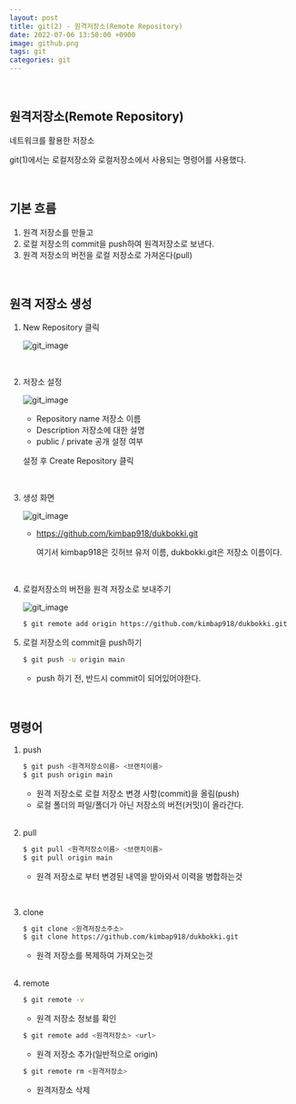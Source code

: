 ```yaml
---
layout: post
title: git(2) - 원격저장소(Remote Repository)
date: 2022-07-06 13:50:00 +0900
image: github.png
tags: git
categories: git
---
```


<br>

## 원격저장소(Remote Repository)

네트워크를 활용한 저장소

git(1)에서는 로컬저장소와 로컬저장소에서 사용되는 명령어를 사용했다.

<br>

## 기본 흐름

1. 원격 저장소를 만들고
2. 로컬 저장소의 commit을 push하여 원격저장소로 보낸다.
3. 원격 저장소의 버전을 로컬 저장소로 가져온다(pull)

<br>

## 원격 저장소 생성

1. New Repository 클릭

   ![git_image]({{site.baseurl}}/images/git1.png)

   <br>

2. 저장소 설정

   ![git_image]({{site.baseurl}}/images/git3.png) 

   * Repository name 저장소 이름
   * Description 저장소에 대한 설명 
   * public / private 공개 설정 여부

   설정 후 Create Repository 클릭

   <br>

3. 생성 화면

   ![git_image]({{site.baseurl}}/images/git4.png) 

   * https://github.com/kimbap918/dukbokki.git

     여기서 kimbap918은 깃허브 유저 이름, dukbokki.git은 저장소 이름이다.

     <br>

4. 로컬저장소의 버전을 원격 저장소로 보내주기

   ![git_image]({{site.baseurl}}/images/git5.png) 

   ``` bash
   $ git remote add origin https://github.com/kimbap918/dukbokki.git
   ```

   

5. 로컬 저장소의 commit을 push하기

   ``` bash
   $ git push -u origin main
   ```

   * push 하기 전, 반드시 commit이 되어있어야한다.

<br>

## 명령어

1. push

   ``` bash
   $ git push <원격저장소이름> <브랜치이름>
   $ git push origin main
   ```

   * 원격 저장소로 로컬 저장소 변경 사항(commit)을 올림(push)
   * 로컬 폴더의 파일/폴더가 아닌 저장소의 버전(커밋)이 올라간다.

   <br>

2. pull 

   ``` bash
   $ git pull <원격저장소이름> <브랜치이름>
   $ git pull origin main
   ```

   * 원격 저장소로 부터 변경된 내역을 받아와서 이력을 병합하는것

     <br>

3. clone

   ``` bash
   $ git clone <원격저장소주소>
   $ git clone https://github.com/kimbap918/dukbokki.git
   ```

   * 원격 저장소를 복제하여 가져오는것

   <br>

4. remote

   ``` bash
   $ git remote -v
   ```

   * 원격 저장소 정보를 확인

   ``` bash
   $ git remote add <원격저장소> <url>
   ```

   * 원격 저장소 추가(일반적으로 origin)

   ``` bash
   $ git remote rm <원격저장소>
   ```

   * 원격저장소 삭제

   

